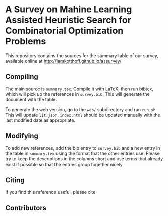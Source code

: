 # A Survey on Mahine Learning Assisted Heuristic Search for Combinatorial Optimization Problems
This repository contains the sources for the summary table of our survey, available online at http://larskotthoff.github.io/assurvey/

## Compiling

The main source is `summary.tex`. Compile it with LaTeX, then run bibtex, which
will pick up the references in `survey.bib`. This will generate the document
with the table.

To generate the web version, go to the `web/` subdirectory and run `run.sh`.
This will update `lit.json`. `index.html` should be updated manually with the
last modified date as appropriate.

## Modifying

To add new references, add the bib entry to `survey.bib` and a new entry in the
table in `summary.tex` using the format that the other entries use. Please try
to keep the descriptions in the columns short and use terms that already exist
if possible so that the entries group together nicely.

## Citing

If you find this reference useful, please cite

## Contributors
